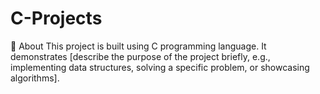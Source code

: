 # C-Projects
📜 About  This project is built using C programming language. It demonstrates [describe the purpose of the project briefly, e.g., implementing data structures, solving a specific problem, or showcasing algorithms].
